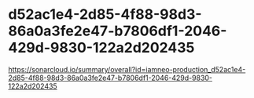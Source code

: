 # d52ac1e4-2d85-4f88-98d3-86a0a3fe2e47-b7806df1-2046-429d-9830-122a2d202435
https://sonarcloud.io/summary/overall?id=iamneo-production_d52ac1e4-2d85-4f88-98d3-86a0a3fe2e47-b7806df1-2046-429d-9830-122a2d202435
